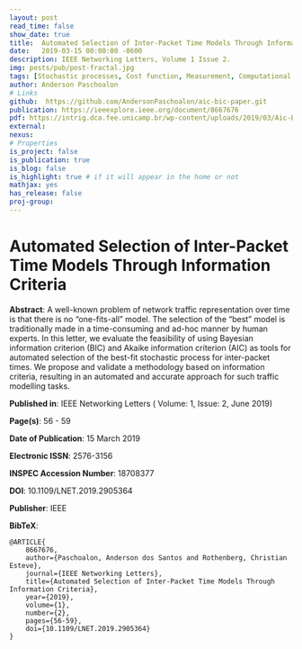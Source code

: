 ```yaml
---
layout: post
read_time: false
show_date: true
title:  Automated Selection of Inter-Packet Time Models Through Information Criteria
date:   2019-03-15 00:00:00 -0600
description: IEEE Networking Letters, Volume 1 Issue 2.
img: posts/pub/post-fractal.jpg 
tags: [Stochastic processes, Cost function, Measurement, Computational modeling, Fractals, Correlation, Data models, BIC, AIC, stochastic function, inter-packet times, Hurst exponent]
author: Anderson Paschoalon
# Links
github:  https://github.com/AndersonPaschoalon/aic-bic-paper.git
publication: https://ieeexplore.ieee.org/document/8667676
pdf: https://intrig.dca.fee.unicamp.br/wp-content/uploads/2019/03/Aic-Bic-IEEE-preprint.pdf
external:
nexus: 
# Properties
is_project: false
is_publication: true
is_blog: false
is_highlight: true # if it will appear in the home or not
mathjax: yes
has_release: false
proj-group: 
---
```


# Automated Selection of Inter-Packet Time Models Through Information Criteria

**Abstract**: A well-known problem of network traffic representation over time is that there is no “one-fits-all” model. The selection of the “best” model is traditionally made in a time-consuming and ad-hoc manner by human experts. In this letter, we evaluate the feasibility of using Bayesian information criterion (BIC) and Akaike information criterion (AIC) as tools for automated selection of the best-fit stochastic process for inter-packet times. We propose and validate a methodology based on information criteria, resulting in an automated and accurate approach for such traffic modelling tasks.

**Published in**: IEEE Networking Letters ( Volume: 1, Issue: 2, June 2019)

**Page(s)**: 56 - 59

**Date of Publication**: 15 March 2019

**Electronic ISSN**: 2576-3156

**INSPEC Accession Number**: 18708377

**DOI**: 10.1109/LNET.2019.2905364

**Publisher**: IEEE

**BibTeX**:
```
@ARTICLE{
	8667676,  
	author={Paschoalon, Anderson dos Santos and Rothenberg, Christian Esteve},  
	journal={IEEE Networking Letters},   
	title={Automated Selection of Inter-Packet Time Models Through Information Criteria},   
	year={2019},  
	volume={1},  
	number={2},  
	pages={56-59},  
	doi={10.1109/LNET.2019.2905364}
}
```






